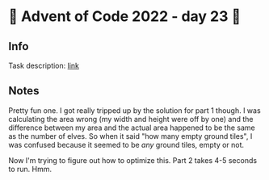 # 🎄 Advent of Code 2022 - day 23 🎄

## Info

Task description: [link](https://adventofcode.com/2022/day/23)

## Notes

Pretty fun one. I got really tripped up by the solution for part 1 though. I was calculating the area wrong (my width and height were off by one) and the difference between my area and the actual area happened to be the same as the number of elves. So when it said "how many empty ground tiles", I was confused because it seemed to be _any_ ground tiles, empty or not.

Now I'm trying to figure out how to optimize this. Part 2 takes 4-5 seconds to run. Hmm.
